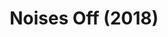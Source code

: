 ---
layout: shows
title: Noises Off (2018)
poster:
category:
details:
  Theatre: Players by the Sea
cast:
  Lloyd: Michael Lipp
crew:
external_links:
---